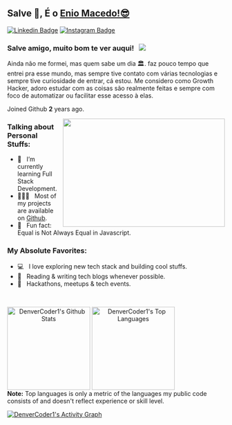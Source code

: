
## Salve 👋, É o [Enio Macedo!😎](https://github.com/Enio11)

[![Linkedin Badge](https://img.shields.io/badge/-LinkedIn-0e76a8?style=flat-square&logo=Linkedin&logoColor=white)](https://www.linkedin.com/in/enio-macedo-38635b197/)
[![Instagram Badge](https://img.shields.io/badge/-Instagram-e4405f?style=flat-square&logo=Instagram&logoColor=white)](https://www.instagram.com/enioguarana11/)

### Salve amigo, muito bom te ver auqui! &nbsp; ![](https://visitor-badge.glitch.me/badge?page_id=iampavangandhi.iampavangandhi&style=flat-square&color=0088cc)

Ainda não me formei, mas quem sabe um dia 🏛. faz pouco tempo que entrei pra esse mundo, mas sempre tive contato com várias tecnologias e sempre tive curiosidade de entrar, cá estou. Me considero como Growth Hacker, adoro estudar com as coisas são realmente feitas e sempre com foco de automatizar ou facilitar esse acesso à elas.

Joined Github **2** years ago.

<img align="right" height="250" width="375" alt="" src="https://raw.githubusercontent.com/iampavangandhi/iampavangandhi/master/gifs/coder.gif" />

### Talking about Personal Stuffs:

- 🚀 &nbsp; I’m currently learning Full Stack Development.
- 👨🏻‍💻 &nbsp; Most of my projects are available on [Github](https://github.com/Enio11).
- 👾 &nbsp; Fun fact: Equal is Not Always Equal in Javascript.

### My Absolute Favorites:

- 💻 &nbsp; I love exploring new tech stack and building cool stuffs.
- 📰 &nbsp; Reading & writing tech blogs whenever possible.
- 🍕 &nbsp; Hackathons, meetups & tech events.

</br>

<a align="center" href="https://github.com/anuraghazra/github-readme-stats"><img align="center" alt="DenverCoder1's Github Stats" src="https://denvercoder1-github-readme-stats.vercel.app/api/?username=Enio11&show_icons=true&count_private=true&theme=react&hide_border=true&bg_color=1F222E&title_color=F85D7F&icon_color=F8D866" height="192px"/></a>
<a align="center" href="https://github.com/anuraghazra/github-readme-stats"><img align="center" alt="DenverCoder1's Top Languages" src="https://github-readme-stats.vercel.app/api/top-langs/?username=Enio11&langs_count=8&layout=compact&theme=react&hide_border=true&bg_color=1F222E&title_color=F85D7F&icon_color=F8D866&hide=Jupyter%20Notebook" height="192px"/></a>
  <br/>
  <b>Note:</b> Top languages is only a metric of the languages my public code consists of and doesn't reflect experience or skill level.
  
<a href="https://github.com/ashutosh00710/github-readme-activity-graph"><img alt="DenverCoder1's Activity Graph" src="https://denvercoder1-activity-graph.herokuapp.com/graph/?username=Enio11&bg_color=1F222E&color=F8D866&line=F85D7F&point=FFFFFF&hide_border=true" /></a>

